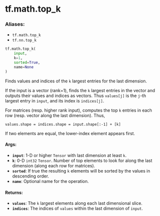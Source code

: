 <div itemscope itemtype="http://developers.google.com/ReferenceObject">
<meta itemprop="name" content="tf.math.top_k" />
<meta itemprop="path" content="Stable" />
</div>

# tf.math.top_k

### Aliases:

* `tf.math.top_k`
* `tf.nn.top_k`

``` python
tf.math.top_k(
    input,
    k=1,
    sorted=True,
    name=None
)
```

Finds values and indices of the `k` largest entries for the last dimension.

If the input is a vector (rank=1), finds the `k` largest entries in the vector
and outputs their values and indices as vectors.  Thus `values[j]` is the
`j`-th largest entry in `input`, and its index is `indices[j]`.

For matrices (resp. higher rank input), computes the top `k` entries in each
row (resp. vector along the last dimension).  Thus,

    values.shape = indices.shape = input.shape[:-1] + [k]

If two elements are equal, the lower-index element appears first.

#### Args:

* <b>`input`</b>: 1-D or higher `Tensor` with last dimension at least `k`.
* <b>`k`</b>: 0-D `int32` `Tensor`.  Number of top elements to look for along the last
    dimension (along each row for matrices).
* <b>`sorted`</b>: If true the resulting `k` elements will be sorted by the values in
    descending order.
* <b>`name`</b>: Optional name for the operation.


#### Returns:

* <b>`values`</b>: The `k` largest elements along each last dimensional slice.
* <b>`indices`</b>: The indices of `values` within the last dimension of `input`.